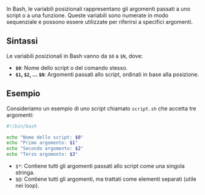 In Bash, le variabili posizionali rappresentano gli argomenti passati a uno script o a una funzione. Queste variabili sono numerate in modo sequenziale e possono essere utilizzate per riferirsi a specifici argomenti.

## Sintassi

Le variabili posizionali in Bash vanno da `$0` a `$N`, dove:

- **`$0`**: Nome dello script o del comando stesso.
- **`$1`, `$2`, ... `$N`**: Argomenti passati allo script, ordinati in base alla posizione.

## Esempio

Consideriamo un esempio di uno script chiamato `script.sh` che accetta tre argomenti:

```bash
#!/bin/bash

echo "Nome dello script: $0"
echo "Primo argomento: $1"
echo "Secondo argomento: $2"
echo "Terzo argomento: $3"

```

- `$*`: Contiene tutti gli argomenti passati allo script come una singola stringa.
- `$@`: Contiene tutti gli argomenti, ma trattati come elementi separati (utile nei loop).
